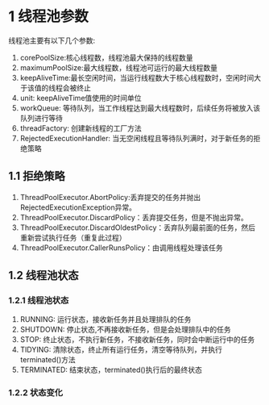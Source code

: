 # 1 线程池参数
线程池主要有以下几个参数:
1. corePoolSize:核心线程数，线程池最大保持的线程数量
2. maximumPoolSize:最大线程数，线程池可运行的最大线程数量
3. keepAliveTime:最长空闲时间，当运行线程数大于核心线程数时，空闲时间大于该值的线程会被终止
4. unit: keepAliveTime值使用的时间单位
5. workQueue: 等待队列，当工作线程达到最大线程数时，后续任务将被放入该队列进行等待
6. threadFactory: 创建新线程的工厂方法
7. RejectedExecutionHandler: 当无空闲线程且等待队列满时，对于新任务的拒绝策略
## 1.1 拒绝策略
1. ThreadPoolExecutor.AbortPolicy:丢弃提交的任务并抛出RejectedExecutionException异常。 
2. ThreadPoolExecutor.DiscardPolicy：丢弃提交任务，但是不抛出异常。 
3. ThreadPoolExecutor.DiscardOldestPolicy：丢弃队列最前面的任务，然后重新尝试执行任务（重复此过程）
4. ThreadPoolExecutor.CallerRunsPolicy：由调用线程处理该任务
## 1.2 线程池状态
### 1.2.1 线程池状态
1. RUNNING: 运行状态，接收新任务并且处理排队的任务
2. SHUTDOWN: 停止状态,不再接收新任务，但是会处理排队中的任务
3. STOP: 终止状态，不执行新任务，不接收新任务，同时会中断运行中的任务
4. TIDYING: 清除状态，终止所有运行任务，清空等待队列，并执行terminated()方法
5. TERMINATED: 结束状态，terminated()执行后的最终状态
### 1.2.2 状态变化